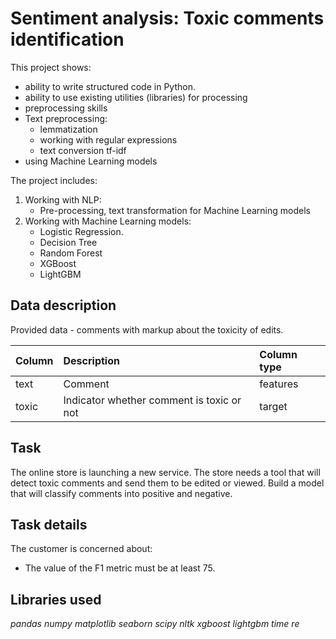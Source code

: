 # Sentiment analysis: Toxic comments identification

This project shows: 
- ability to write structured code in Python. 
- ability to use existing utilities (libraries) for processing
- preprocessing skills
- Text preprocessing:
    - lemmatization
    - working with regular expressions
    - text conversion tf-idf
- using Machine Learning models

The project includes:
1. Working with NLP:
    - Pre-processing, text transformation for Machine Learning models
2. Working with Machine Learning models:
    - Logistic Regression.
    - Decision Tree
    - Random Forest
    - XGBoost
    - LightGBM

## Data description

Provided data - comments with markup about the toxicity of edits.

|Column           |Description         |Column type
 |:---------------|:------------------------|:-------------|
 |text    | Comment|features  |
 |toxic   | Indicator whether comment is toxic or not | target |

## Task

The online store is launching a new service. The store needs a tool that will detect toxic comments and send them to be edited or viewed. Build a model that will classify comments into positive and negative.

## Task details 

The customer is concerned about:
- The value of the F1 metric must be at least 75.


## Libraries used
*pandas*
*numpy*
*matplotlib*
*seaborn*
*scipy*
*nltk*
*xgboost*
*lightgbm*
*time*
*re*